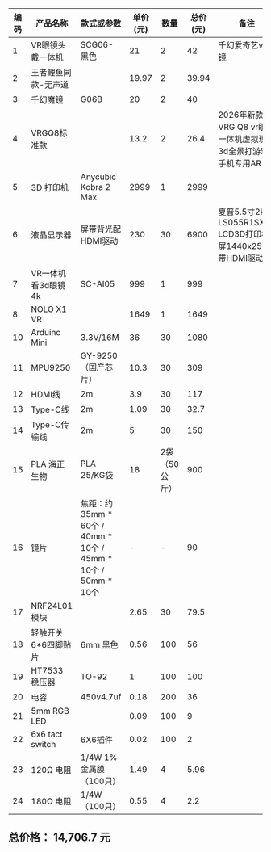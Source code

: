 | 编码 | 产品名称 | 款式或参数 | 单价(元) | 数量 | 总价(元) | 备注 | 网址 |
|------|------------|-------------|-----------|--------|-----------|-------|-------|
| 1 | VR眼镜头戴一体机 | SCG06-黑色 | 21 | 2 | 42 | 千幻爱奇艺vr眼镜 | [Link](https://detail.1688.com/offer/565129768848.html?spm=a26352.13672862.offerlist.21.1633505efEKHp7&offerId=565129768848&sortType=&pageId=&abBizDataType=cbuOffer&trace_log=normal&uuid=8287c4d9a57d4f8d8b98d7a73e3d0d7c&skuId=3579170297442&forcePC=1758121755837) |
| 2 | 王者鲤鱼同款-无声道 |  | 19.97 | 2 | 39.94 |  | [Link](https://detail.1688.com/offer/945092303702.html?spm=a26352.13672862.offerlist.26.1633505efEKHp7&offerId=945092303702&sortType=&pageId=&abBizDataType=cbuOffer&hotSaleSkuId=5888214216871&trace_log=normal&uuid=8287c4d9a57d4f8d8b98d7a73e3d0d7c&forcePC=1758121908270) |
| 3 | 千幻魔镜 | G06B | 20 | 2 | 40 |  | [Link](https://detail.1688.com/offer/785886521499.html?spm=a26352.13672862.offerlist.99.1633505efEKHp7&offerId=785886521499&sortType=&pageId=&abBizDataType=cbuOffer&hotSaleSkuId=5969727190792&trace_log=normal&uuid=8287c4d9a57d4f8d8b98d7a73e3d0d7c&forcePC=1758122064391) |
| 4 | VRGQ8标准款 |  | 13.2 | 2 | 26.4 | 2026年新款VRG Q8 vr眼镜一体机虚拟现实3d全景打游戏手机专用AR | [Link](https://detail.1688.com/offer/954181581573.html?spm=a26352.13672862.offerlist.123.1633505efEKHp7&offerId=954181581573&sortType=&pageId=&abBizDataType=cbuOffer&hotSaleSkuId=5875993477981&trace_log=normal&uuid=8287c4d9a57d4f8d8b98d7a73e3d0d7c&forcePC=1758122197448) |
| 5 | 3D 打印机 | Anycubic Kobra 2 Max | 2999 | 1 | 2999 |  | [Link](https://detail.1688.com/offer/897990354771.html?spm=a26352.13672862.offerlist.23.55da5f9dXOb91r&offerId=897990354771&sortType=&pageId=&abBizDataType=cbuOffer&trace_log=normal&uuid=7adf8bfffc2f48be812f7436a6fd55f1&skuId=5753378777628&forcePC=1758122620137) |
| 6 | 液晶显示器 | 屏带背光配HDMI驱动 | 230 | 30 | 6900 | 夏普5.5寸2k屏LS055R1SX04 LCD3D打印机屏1440x2560带HDMI驱动板 | [Link](https://detail.1688.com/offer/846190321374.html?spm=a26352.13672862.offerlist.62.68707444ReePKd&offerId=846190321374&sortType=&pageId=&abBizDataType=cbuOffer&trace_log=normal&uuid=63abb40abb75441b8e3569d9e6132251&skuId=5794517942523&forcePC=1758035983985) |
| 7 | VR一体机看3d眼镜4k | SC-AI05 | 999 | 1 | 999 |  | [Link](https://detail.1688.com/offer/599771814018.html?spm=a26352.13672862.offerlist.62.5b867180DgGMMW&offerId=599771814018&sortType=&pageId=&abBizDataType=cbuOffer&trace_log=normal&uuid=30f937671ee24dcc8b91fbf200e3d6fe&skuId=4187878693498&forcePC=1758290473194) |
| 8 | NOLO X1 VR |  | 1649 | 1 | 1649 |  | [Link](https://detail.1688.com/offer/623420432730.html?spm=a26352.13672862.offerlist.88.5d465764rkCZ9k&offerId=623420432730&sortType=&pageId=&abBizDataType=cbuOffer&trace_log=normal&uuid=1b5993d817cd49cba0fe4cff3ae7b5d1&skuId=-1&forcePC=1758291769034) |
| 10 | Arduino Mini | 3.3V/16M | 36 | 30 | 1080 |  | [Link](https://detail.1688.com/offer/584864809250.html?spm=a26352.13672862.offerlist.40.2e15755eQyjbBK&offerId=584864809250&sortType=&pageId=&abBizDataType=cbuOffer&trace_log=normal&uuid=7e176a390b4f48dda280e91461b1908a&skuId=4929894890302&forcePC=1758120820498) |
| 11 | MPU9250 | GY-9250（国产芯片） | 10.3 | 30 | 309 |  | [Link](https://detail.1688.com/offer/820900585332.html?spm=a26352.13672862.offerlist.21.264756b3usYc3b&offerId=820900585332&sortType=&pageId=&abBizDataType=cbuOffer&hotSaleSkuId=6091578827165&trace_log=normal&uuid=1db7f3bebf4d4c2db7f408b0947322f1&forcePC=1758121045658) |
| 12 | HDMI线 | 2m | 3.9 | 30 | 117 |  | [Link](https://detail.1688.com/offer/671648034652.html?spm=a26352.13672862.offerlist.4.47a219b2mplMdz&offerId=671648034652&sortType=&pageId=&abBizDataType=cbuOffer&hotSaleSkuId=5909727159305&trace_log=normal&uuid=35485dcf0a8a4b28b0e40ae02013a345&forcePC=1758036388353) |
| 13 | Type-C线 | 2m | 1.09 | 30 | 32.7 |  | [Link](https://detail.1688.com/offer/959302761956.html?spm=a26352.13672862.offerlist.14.172756511urUBt&offerId=959302761956&sortType=&pageId=&abBizDataType=cbuOffer&hotSaleSkuId=5888907513289&trace_log=normal&uuid=69a31faf22ec4c6cbcb6f3679def240e&forcePC=1758035818070) |
| 14 | Type-C传输线 | 2m | 5 | 30 | 150 |  | [Link](https://detail.1688.com/offer/750440335303.html?spm=a26352.13672862.offerlist.4.76f819ac7VDJDB&offerId=750440335303&sortType=&pageId=&abBizDataType=cbuOffer&hotSaleSkuId=5880186455552&trace_log=normal&uuid=1bbd19142eec45e79a4a10a2bdd6d998&forcePC=1758704245626) |
| 15 | PLA 海正生物 | PLA 25/KG袋 | 18 | 2袋（50公斤） | 900 |  | [Link](https://detail.1688.com/offer/874828377227.html?spm=a26352.13672862.offerlist.1.2ada2f97Ou37jb) |
| 16 | 镜片 | 焦距：约35mm * 60个 / 40mm * 10个 / 45mm * 10个 / 50mm * 10个 | - | - | 90 |  | [Link](https://detail.1688.com/offer/713743706481.html?spm=a26352.13672862.offerlist.64.5f9d1e62cpY12m) |
| 17 | NRF24L01模块 |  | 2.65 | 30 | 79.5 |  | [Link](https://detail.1688.com/offer/44471604835.html?spm=a26352.13672862.offerlist.1.6b7b2a936AG7Iv) |
| 18 | 轻触开关6*6四脚贴片 | 6mm 黑色 | 0.56 | 100 | 56 |  | [Link](https://detail.1688.com/offer/848235916708.html?spm=a26352.13672862.offerlist.1.95481e62Z8TcyW) |
| 19 | HT7533 稳压器 | TO-92 | 1 | 100 | 100 |  | [Link](https://detail.1688.com/offer/623594516015.html?spm=a26352.13672862.offerlist.13.e8981e62JtjSnK&offerId=623594516015&sortType=&pageId=&abBizDataType=cbuOffer&trace_log=normal&uuid=42c6417e0b37477b8695517f9ebda371&skuId=4860359709581&forcePC=1760967386600) |
| 20 | 电容 | 450v4.7uf | 0.18 | 200 | 36 |  | [Link](https://m.1688.com/offer/918113907682.html) |
| 21 | 5mm RGB LED |  | 0.09 | 100 | 9 |  | [Link](http://detail.m.1688.com/page/index.html?offerId=691272451848) |
| 22 | 6x6 tact switch | 6X6插件 | 0.02 | 100 | 2 |  | [Link](https://detail.1688.com/offer/754521721436.html) |
| 23 | 120Ω 电阻 | 1/4W 1%金属膜（100只） | 1.49 | 4 | 5.96 |  | [Link](https://detail.1688.com/offer/624504299937.html) |
| 24 | 180Ω 电阻 | 1/4W（100只） | 0.55 | 4 | 2.2 |  | [Link](https://detail.1688.com/offer/706875831515.html) |

## 总价格： **14,706.7 元**
